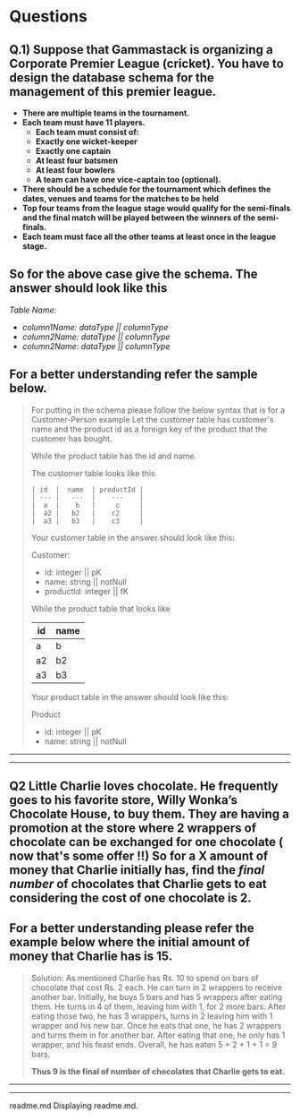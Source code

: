 # Questions

## Q.1) Suppose that Gammastack is organizing a Corporate Premier League (cricket). **You have to design the database schema for the management of this premier league.**
- **There are multiple teams in the tournament.**
- **Each team must have 11 players.**
  - **Each team must consist of:**
  - **Exactly one wicket-keeper**
  - **Exactly one captain**
  - **At least four batsmen**
  - **At least four bowlers**
  - **A team can have one vice-captain too (optional).**
- **There should be a schedule for the tournament which defines the dates, venues and teams for the matches to be held**
- **Top four teams from the league stage would qualify for the semi-finals and the final match will be played between the winners of the semi-finals.**
- **Each team must face all the other teams at least once in the league stage.**

## So for the above case give the schema. The answer should look like this

*Table Name:*
- *column1Name: dataType || columnType*
- *column2Name: dataType || columnType* 
- *column2Name: dataType || columnType*

## For a better understanding refer the sample below.

> For putting in the schema please follow the below syntax that is for a Customer-Person example
> Let the customer table has customer's name and the product id as a foreign key of the product that the customer has bought.
> 
> While the product table has the id and name.
> 
> The customer table looks like this
> 
> 
>     | id  |  name  | productId |
>     | --- |   ---  |    ---    |
>     |  a  |    b   |     c     |
>     |  a2 |   b2   |    c2     |
>     |  a3 |   b3   |    c3     |
> 
> Your customer table in the answer should look like this:
> 
> Customer:
> - id: integer || pK
> - name: string || notNull
> - productId: integer || fK
> 
> While the product table that looks like
> 
> | id  |  name  | 
> | --- |   ---  |
> |  a  |    b   |
> |  a2 |   b2   |
> |  a3 |   b3   |
> 
> Your product table in the answer should look like this:
> 
> Product
> - id: integer || pK
> - name: string || notNull

***
***
## Q2 Little Charlie loves chocolate. He frequently goes to his favorite store, Willy Wonka’s Chocolate House, to buy them. They are having a promotion at the store where 2 wrappers of chocolate can be exchanged for one chocolate ( now that's some offer !!) So for a X amount of money that Charlie initially has, **find the _final number_ of chocolates that Charlie gets to eat considering the cost of one chocolate is 2.**

## For a better understanding please refer the example below where the initial amount of money that Charlie has is 15.

> Solution: As mentioned Charlie has Rs. 10 to spend on bars of chocolate that cost Rs. 2 each. He can turn in 2 wrappers to receive another bar. Initially, he buys 5 bars and has 5 wrappers after eating them. He turns in 4 of them, leaving him with 1, for 2 more bars. After eating those two, he has 3  wrappers, turns in 2 leaving him with 1 wrapper and his new bar. Once he eats that one, he has  2 wrappers and turns them in for another bar. After eating that one, he only has 1 wrapper, and his feast ends. Overall, he has eaten 5 + 2 + 1 + 1 = 9 bars.
> 
> **Thus 9 is the final of number of chocolates that Charlie gets to eat.**

***
***

readme.md
Displaying readme.md.
